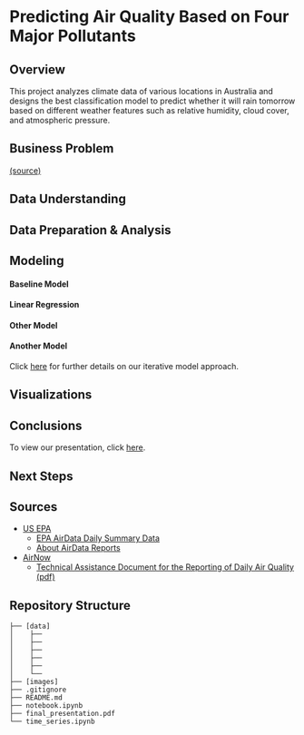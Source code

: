 # Predicting Air Quality Based on Four Major Pollutants


## Overview
This project analyzes climate data of various locations in Australia and designs the best classification model to predict whether it will rain tomorrow based on different weather features such as relative humidity, cloud cover, and atmospheric pressure.




## Business Problem


<a href="#Sources">(source)</a>


## Data Understanding





## Data Preparation & Analysis






## Modeling






#### Baseline Model


#### Linear Regression


#### Other Model


#### Another Model

Click [here](www.github.com) for further details on our iterative model approach.


## Visualizations




## Conclusions



To view our presentation, click [here](www.github.com).


## Next Steps






## <a id="Sources">Sources</a>
- [US EPA](https://www.epa.gov/)
  - [EPA AirData Daily Summary Data](https://aqs.epa.gov/aqsweb/airdata/download_files.html#Daily)
  - [About AirData Reports](https://www.epa.gov/outdoor-air-quality-data/about-air-data-reports)
- [AirNow](https://www.airnow.gov/)
  - [Technical Assistance Document for the Reporting of Daily Air Quality (pdf)](https://www.airnow.gov/sites/default/files/2020-05/aqi-technical-assistance-document-sept2018.pdf)





## Repository Structure
```
├── [data]
│    ├── 
│    ├── 
│    ├── 
│    ├── 
│    ├── 
│    └── 
├── [images]
├── .gitignore
├── README.md
├── notebook.ipynb
├── final_presentation.pdf
└── time_series.ipynb
```
